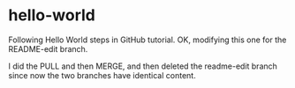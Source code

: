 # hello-world
Following Hello World steps in GitHub tutorial.
OK, modifying this one for the README-edit branch.

I did the PULL and then MERGE, and then deleted the readme-edit branch since now the two branches have identical content.

